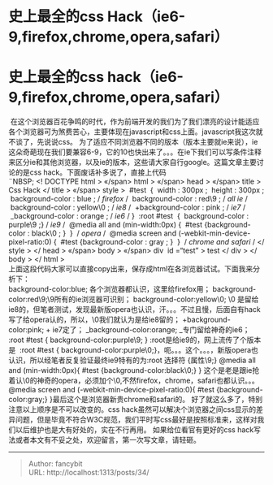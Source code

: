# 史上最全的css Hack（ie6-9,firefox,chrome,opera,safari）

<div class="header"><h1 class="single-title animate__animated animate__pulse animate__faster">史上最全的css hack（ie6-9,firefox,chrome,opera,safari）</h1></div>

<div class="content" id="content"><p><!-- raw HTML omitted -->&nbsp;在这个浏览器百花争鸣的时代，作为前端开发的我们为了我们漂亮的设计能适应各个浏览器可为煞费苦心，主要体现在javascript和css上面。javascript我这次就不谈了，先说说css。 为了适应不同浏览器不同的版本（版本主要就ie来说），ie这朵奇葩现在我们要兼容6-9，它的10也快出来了。。。在ie下我们可以写条件注释来区分ie和其他浏览器，以及ie的版本，这些请大家自行google。这篇文章主要讨论的是css hack。下面废话补多说了，直接上代码 <!-- raw HTML omitted --><br><!-- raw HTML omitted --><!-- raw HTML omitted -->¨NBSP;<!-- raw HTML omitted --><!-- raw HTML omitted --><!-- raw HTML omitted --><!-- raw HTML omitted --><!-- raw HTML omitted --> <!-- raw HTML omitted -->&lt;!<!-- raw HTML omitted --> <!-- raw HTML omitted -->DOCTYPE&nbsp;html<!-- raw HTML omitted --> <!-- raw HTML omitted -->&gt;<!-- raw HTML omitted --> <!-- raw HTML omitted --><!-- raw HTML omitted --><!-- raw HTML omitted --> <!-- raw HTML omitted -->«/span&gt; <!-- raw HTML omitted -->html<!-- raw HTML omitted --> <!-- raw HTML omitted -->&gt;<!-- raw HTML omitted --> <!-- raw HTML omitted --><!-- raw HTML omitted --><!-- raw HTML omitted --> <!-- raw HTML omitted -->«/span&gt; <!-- raw HTML omitted -->head<!-- raw HTML omitted --> <!-- raw HTML omitted -->&gt;<!-- raw HTML omitted --> <!-- raw HTML omitted --><!-- raw HTML omitted --><!-- raw HTML omitted --> <!-- raw HTML omitted -->«/span&gt; <!-- raw HTML omitted -->title<!-- raw HTML omitted --> <!-- raw HTML omitted -->&gt;<!-- raw HTML omitted --> <!-- raw HTML omitted -->Css&nbsp;Hack<!-- raw HTML omitted --> <!-- raw HTML omitted -->&lt;/<!-- raw HTML omitted --> <!-- raw HTML omitted -->title<!-- raw HTML omitted --> <!-- raw HTML omitted -->&gt;<!-- raw HTML omitted --> <!-- raw HTML omitted --><!-- raw HTML omitted --><!-- raw HTML omitted --> <!-- raw HTML omitted -->«/span&gt; <!-- raw HTML omitted -->style<!-- raw HTML omitted --> <!-- raw HTML omitted -->&gt;<!-- raw HTML omitted --> <!-- raw HTML omitted --><!-- raw HTML omitted -->&nbsp;#test&nbsp;<!-- raw HTML omitted --><!-- raw HTML omitted --> <!-- raw HTML omitted -->{<!-- raw HTML omitted --> <!-- raw HTML omitted --><!-- raw HTML omitted -->&nbsp;width<!-- raw HTML omitted --> <!-- raw HTML omitted -->:<!-- raw HTML omitted --> <!-- raw HTML omitted -->300px<!-- raw HTML omitted --> <!-- raw HTML omitted -->;<!-- raw HTML omitted --> <!-- raw HTML omitted --><!-- raw HTML omitted -->&nbsp;height<!-- raw HTML omitted --> <!-- raw HTML omitted -->:<!-- raw HTML omitted --> <!-- raw HTML omitted -->300px<!-- raw HTML omitted --> <!-- raw HTML omitted -->;<!-- raw HTML omitted --> <!-- raw HTML omitted --><!-- raw HTML omitted --><!-- raw HTML omitted -->&nbsp;background-color<!-- raw HTML omitted --> <!-- raw HTML omitted -->:<!-- raw HTML omitted --> <!-- raw HTML omitted -->blue<!-- raw HTML omitted --> <!-- raw HTML omitted -->;<!-- raw HTML omitted --> <!-- raw HTML omitted --><!-- raw HTML omitted --> <!-- raw HTML omitted -->/<em><!-- raw HTML omitted --> <!-- raw HTML omitted -->firefox<!-- raw HTML omitted --> <!-- raw HTML omitted --></em>/<!-- raw HTML omitted --> <!-- raw HTML omitted --><!-- raw HTML omitted -->&nbsp;background-color<!-- raw HTML omitted --> <!-- raw HTML omitted -->:<!-- raw HTML omitted --> <!-- raw HTML omitted -->red\9<!-- raw HTML omitted --> <!-- raw HTML omitted -->;<!-- raw HTML omitted --> <!-- raw HTML omitted --><!-- raw HTML omitted --> <!-- raw HTML omitted -->/<em><!-- raw HTML omitted --> <!-- raw HTML omitted -->all&nbsp;ie<!-- raw HTML omitted --> <!-- raw HTML omitted --></em>/<!-- raw HTML omitted --> <!-- raw HTML omitted --><!-- raw HTML omitted -->&nbsp;background-color<!-- raw HTML omitted --> <!-- raw HTML omitted -->:<!-- raw HTML omitted --> <!-- raw HTML omitted -->yellow\0<!-- raw HTML omitted --> <!-- raw HTML omitted -->;<!-- raw HTML omitted --> <!-- raw HTML omitted --><!-- raw HTML omitted --> <!-- raw HTML omitted -->/<em><!-- raw HTML omitted --> <!-- raw HTML omitted -->ie8<!-- raw HTML omitted --> <!-- raw HTML omitted --></em>/<!-- raw HTML omitted --> <!-- raw HTML omitted --><!-- raw HTML omitted -->&nbsp;+background-color<!-- raw HTML omitted --> <!-- raw HTML omitted -->:<!-- raw HTML omitted --> <!-- raw HTML omitted -->pink<!-- raw HTML omitted --> <!-- raw HTML omitted -->;<!-- raw HTML omitted --> <!-- raw HTML omitted --><!-- raw HTML omitted --> <!-- raw HTML omitted -->/<em><!-- raw HTML omitted --> <!-- raw HTML omitted -->ie7<!-- raw HTML omitted --> <!-- raw HTML omitted --></em>/<!-- raw HTML omitted --> <!-- raw HTML omitted --><!-- raw HTML omitted -->&nbsp;_background-color<!-- raw HTML omitted --> <!-- raw HTML omitted -->:<!-- raw HTML omitted --> <!-- raw HTML omitted -->orange<!-- raw HTML omitted --> <!-- raw HTML omitted -->;<!-- raw HTML omitted --> <!-- raw HTML omitted --><!-- raw HTML omitted --> <!-- raw HTML omitted -->/<em><!-- raw HTML omitted --> <!-- raw HTML omitted -->ie6<!-- raw HTML omitted --> <!-- raw HTML omitted --></em>/<!-- raw HTML omitted --> <!-- raw HTML omitted --><!-- raw HTML omitted --><!-- raw HTML omitted --> <!-- raw HTML omitted -->}<!-- raw HTML omitted --> <!-- raw HTML omitted --><!-- raw HTML omitted -->&nbsp;:root&nbsp;#test&nbsp;<!-- raw HTML omitted --> <!-- raw HTML omitted -->{<!-- raw HTML omitted --> <!-- raw HTML omitted -->&nbsp;background-color<!-- raw HTML omitted --> <!-- raw HTML omitted -->:<!-- raw HTML omitted --> <!-- raw HTML omitted -->purple\9<!-- raw HTML omitted --> <!-- raw HTML omitted -->;<!-- raw HTML omitted --><!-- raw HTML omitted -->}<!-- raw HTML omitted --> <!-- raw HTML omitted --><!-- raw HTML omitted --> <!-- raw HTML omitted -->/<em><!-- raw HTML omitted --> <!-- raw HTML omitted -->ie9<!-- raw HTML omitted --> <!-- raw HTML omitted --></em>/<!-- raw HTML omitted --> <!-- raw HTML omitted --><!-- raw HTML omitted -->&nbsp;@media&nbsp;all&nbsp;and&nbsp;(min-width:0px)<!-- raw HTML omitted --> <!-- raw HTML omitted -->{<!-- raw HTML omitted --> <!-- raw HTML omitted -->&nbsp;#test&nbsp;{background-color<!-- raw HTML omitted --> <!-- raw HTML omitted -->:<!-- raw HTML omitted --> <!-- raw HTML omitted -->black\0<!-- raw HTML omitted --> <!-- raw HTML omitted -->;<!-- raw HTML omitted --> <!-- raw HTML omitted -->}<!-- raw HTML omitted --> <!-- raw HTML omitted -->&nbsp;}&nbsp;<!-- raw HTML omitted --> <!-- raw HTML omitted -->/<em><!-- raw HTML omitted --> <!-- raw HTML omitted -->opera<!-- raw HTML omitted --> <!-- raw HTML omitted --></em>/<!-- raw HTML omitted --> <!-- raw HTML omitted --><!-- raw HTML omitted -->&nbsp;@media&nbsp;screen&nbsp;and&nbsp;(-webkit-min-device-pixel-ratio:0)<!-- raw HTML omitted --> <!-- raw HTML omitted -->{<!-- raw HTML omitted --> <!-- raw HTML omitted -->&nbsp;#test&nbsp;{background-color<!-- raw HTML omitted --> <!-- raw HTML omitted -->:<!-- raw HTML omitted --> <!-- raw HTML omitted -->gray<!-- raw HTML omitted --> <!-- raw HTML omitted -->;<!-- raw HTML omitted --> <!-- raw HTML omitted -->}<!-- raw HTML omitted --> <!-- raw HTML omitted -->&nbsp;}&nbsp;<!-- raw HTML omitted --> <!-- raw HTML omitted -->/<em><!-- raw HTML omitted --> <!-- raw HTML omitted -->chrome&nbsp;and&nbsp;safari<!-- raw HTML omitted --> <!-- raw HTML omitted --></em>/<!-- raw HTML omitted --> <!-- raw HTML omitted --><!-- raw HTML omitted --><!-- raw HTML omitted --> <!-- raw HTML omitted -->&lt;/<!-- raw HTML omitted --> <!-- raw HTML omitted -->style<!-- raw HTML omitted --> <!-- raw HTML omitted -->&gt;<!-- raw HTML omitted --> <!-- raw HTML omitted --><!-- raw HTML omitted --><!-- raw HTML omitted --> <!-- raw HTML omitted -->&lt;/<!-- raw HTML omitted --> <!-- raw HTML omitted -->head<!-- raw HTML omitted --> <!-- raw HTML omitted -->&gt;<!-- raw HTML omitted --> <!-- raw HTML omitted --><!-- raw HTML omitted --><!-- raw HTML omitted --> <!-- raw HTML omitted -->«/span&gt; <!-- raw HTML omitted -->body<!-- raw HTML omitted --> <!-- raw HTML omitted -->&gt;<!-- raw HTML omitted --> <!-- raw HTML omitted --><!-- raw HTML omitted --><!-- raw HTML omitted --> <!-- raw HTML omitted -->«/span&gt; <!-- raw HTML omitted -->div&nbsp;<!-- raw HTML omitted --> <!-- raw HTML omitted -->id<!-- raw HTML omitted --> <!-- raw HTML omitted -->=“test”<!-- raw HTML omitted --> <!-- raw HTML omitted -->&gt;<!-- raw HTML omitted --> <!-- raw HTML omitted -->test<!-- raw HTML omitted --> <!-- raw HTML omitted -->&lt;/<!-- raw HTML omitted --> <!-- raw HTML omitted -->div<!-- raw HTML omitted --> <!-- raw HTML omitted -->&gt;<!-- raw HTML omitted --> <!-- raw HTML omitted --><!-- raw HTML omitted --><!-- raw HTML omitted --> <!-- raw HTML omitted -->&lt;/<!-- raw HTML omitted --> <!-- raw HTML omitted -->body<!-- raw HTML omitted --> <!-- raw HTML omitted -->&gt;<!-- raw HTML omitted --> <!-- raw HTML omitted --><!-- raw HTML omitted --><!-- raw HTML omitted --> <!-- raw HTML omitted -->&lt;/<!-- raw HTML omitted --> <!-- raw HTML omitted -->html<!-- raw HTML omitted --> <!-- raw HTML omitted -->&gt;<!-- raw HTML omitted --><!-- raw HTML omitted --><!-- raw HTML omitted --><!-- raw HTML omitted --><!-- raw HTML omitted --><!-- raw HTML omitted --> <!-- raw HTML omitted --><!-- raw HTML omitted --><br><!-- raw HTML omitted --> 上面这段代码大家可以直接copy出来，保存成html在各浏览器试试。下面我来分析下：<!-- raw HTML omitted --><br><!-- raw HTML omitted --><!-- raw HTML omitted --> background-color:blue; 各个浏览器都认识，这里给firefox用；<!-- raw HTML omitted --> <!-- raw HTML omitted --> background-color:red\9;\9所有的ie浏览器可识别；<!-- raw HTML omitted --> <!-- raw HTML omitted --> background-color:yellow\0; \0 是留给ie8的，但笔者测试，发现最新版opera也认识，汗。。。不过且慢，后面自有hack写了给opera认的，所以，\0我们就认为是给ie8留的；<!-- raw HTML omitted --> <!-- raw HTML omitted --> +background-color:pink; + ie7定了；<!-- raw HTML omitted --> <!-- raw HTML omitted --> _background-color:orange; _专门留给神奇的ie6；<!-- raw HTML omitted --> <!-- raw HTML omitted --> :root #test { background-color:purple\9; } :root是给ie9的，网上流传了个版本是&nbsp;<!-- raw HTML omitted --> <!-- raw HTML omitted -->:root #test { background-color:purple\0;}，呃。。。这个。。。，新版opera也认识，所以经笔者反复验证最终ie9特有的为:root 选择符 {属性\9;}<!-- raw HTML omitted --> <!-- raw HTML omitted --> @media all and (min-width:0px){ #test {background-color:black\0;} } 这个是老是跟ie抢着认\0的神奇的opera，必须加个\0,不然firefox，chrome，safari也都认识。。。<!-- raw HTML omitted --> <!-- raw HTML omitted --> @media screen and (-webkit-min-device-pixel-ratio:0){ #test {background-color:gray;} }最后这个是浏览器新贵chrome和safari的。<!-- raw HTML omitted --> <!-- raw HTML omitted --><!-- raw HTML omitted --><!-- raw HTML omitted --> <!-- raw HTML omitted --> 好了就这么多了，特别注意以上顺序是不可以改变的。css hack虽然可以解决个浏览器之间css显示的差异问题，但是毕竟不符合W3C规范，我们平时写css最好是按照标准来，这样对我们以后维护也是大有好处的，实在不行再用。<!-- raw HTML omitted --> <!-- raw HTML omitted --><!-- raw HTML omitted --><!-- raw HTML omitted --> <!-- raw HTML omitted --> 如果给位看官有更好的css hack写法或者本文有不妥之处，欢迎留言，第一次写文章，请轻砸。<!-- raw HTML omitted --> <!-- raw HTML omitted --></p><!-- raw HTML omitted --><!-- raw HTML omitted --><!-- raw HTML omitted --><!-- raw HTML omitted --></div>



---

> Author: fancybit  
> URL: http://localhost:1313/posts/34/  

